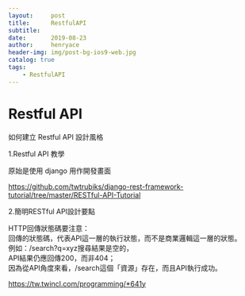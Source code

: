 ```yaml
---
layout:     post
title:      RestfulAPI
subtitle:   
date:       2019-08-23
author:     henryace
header-img: img/post-bg-ios9-web.jpg
catalog: true
tags:
    - RestfulAPI
---
```

# Restful API

如何建立 Restful API 設計風格<br>

1.Restful API 教學<br>

原始是使用 django 用作開發畫面<br>

https://github.com/twtrubiks/django-rest-framework-tutorial/tree/master/RESTful-API-Tutorial<br>

2.簡明RESTful API設計要點<br>

HTTP回傳狀態碼要注意：<br>
回傳的狀態碼，代表API這一層的執行狀態，而不是商業邏輯這一層的狀態。<br>
例如：/search?q=xyz搜尋結果是空的，<br>
API結果仍應回傳200，而非404；<br>
因為從API角度來看，/search這個「資源」存在，而且API執行成功。<br>

https://tw.twincl.com/programming/*641y<br>